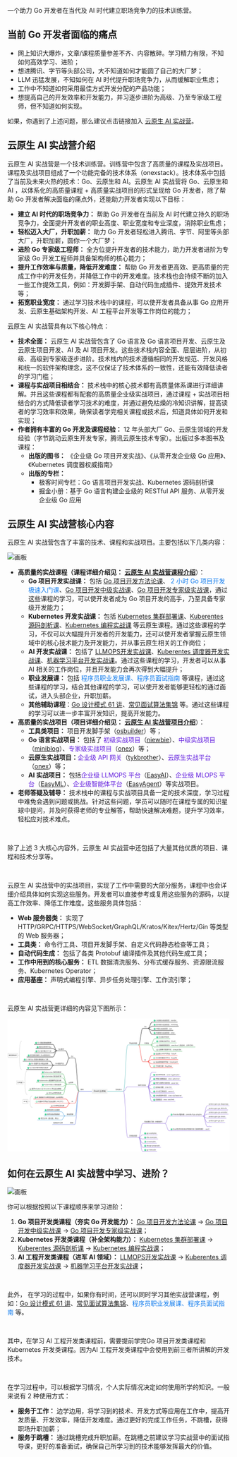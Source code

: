 一个助力 Go 开发者在当代及 AI 时代建立职场竞争力的技术训练营。

## 当前 Go 开发者面临的痛点
+ 网上知识大爆炸，文章/课程质量参差不齐、内容散碎。学习精力有限，不知如何高效学习、进阶；
+ 想进腾讯、字节等头部公司，大不知道如何才能圆了自己的大厂梦；
+ LLM 迅猛发展，不知如何在 AI 时代提升职场竞争力，从而缓解职业焦虑；
+ 工作中不知道如何采用最佳方式开发分配的产品功能；
+ 想提高自己的开发效率和开发能力，并习逐步进阶为高级、乃至专家级工程师，但不知道如何实现。

如果，你遇到了上述问题，那么建议点击链接加入 [云原生 AI 实战营](https://konglingfei.com)。

## 云原生 AI 实战营介绍
云原生 AI 实战营是一个技术训练营。训练营中包含了高质量的课程及实战项目。课程及实战项目组成了一个功能完备的技术体系（onexstack）。技术体系中包括了当前及未来火热的技术：Go、云原生和 AI。云原生 AI 实战营将 Go、云原生和 AI ，以体系化的高质量课程 + 高质量实战项目的形式呈现给 Go 开发者，除了帮助 Go 开发者解决面临的痛点外，还能助力开发者实现以下目标：

+ **建立 AI 时代的职场竞争力：** 帮助 Go 开发者在当前及 AI 时代建立持久的职场竞争力，全面提升开发者的职业高度、职业宽度和专业深度，消除职业焦虑；
+ **轻松迈入大厂，升职加薪：** 助力 Go 开发者轻松进入腾讯、字节、阿里等头部大厂，升职加薪，圆你一个大厂梦；
+ **进阶 Go 专家级工程师：** 全方位提升开发者的技术能力，助力开发者进阶为专家级 Go 开发工程师并具备架构师的核心能力；
+ **提升工作效率与质量，降低开发难度：** 帮助 Go 开发者更高效、更高质量的完成工作中的开发任务，并降低工作中的开发难度。技术栈也会持续不断的加入一些工作提效工具，例如：开发脚手架、自动代码生成插件、提效开发技术等；
+ **拓宽职业宽度：** 通过学习技术栈中的课程，可以使开发者具备从事 Go 应用开发、云原生基础架构开发、AI 工程平台开发等工作岗位的能力；



云原生 AI 实战营具有以下核心特点：

+ **技术全面：** 云原生 AI 实战营包含了 Go 语言及 Go 语言项目开发、云原生及云原生项目开发、AI 及 AI 项目开发。这些技术栈内容全面、层层进阶，从初级、高级到专家级逐步进阶。技术栈内的技术遵循相同的开发规范、开发风格和统一的软件架构理念，这不仅保证了技术体系的一致性，还能有效降低读者的学习门槛；
+ **课程与实战项目相结合：** 技术栈中的核心技术都有高质量体系课进行详细讲解。并且这些课程都有配套的高质量企业级实战项目，通过课程 + 实战项目相结合的方式降低读者学习技术的难度，并通过避免枯燥的冷知识讲解，提高读者的学习效率和效果，确保读者学完相关课程或技术后，知道具体如何开发和实现；
+ **作者拥有丰富的 Go 开发及课程经验：** 12 年头部大厂 Go、云原生领域的开发经验（字节跳动云原生开发专家，腾讯云原生技术专家）。出版过多本图书及课程：
    - **出版的图书：** 《企业级 Go 项目开发实战》、《从零开发企业级 Go 应用》、《Kubernetes 调度器权威指南》
    - **出版的专栏：**
        * 极客时间专栏：Go 语言项目开发实战、Kubernetes 源码剖析课
        * 掘金小册：基于 Go 语言构建企业级的 RESTful API 服务、从零开发企业级 Go 应用

## 云原生 AI 实战营核心内容
云原生 AI 实战营包含了丰富的技术、课程和实战项目。主要包括以下几类内容：

![画板](https://cdn.nlark.com/yuque/0/2025/jpeg/43447143/1740290503830-2e4a6da8-21d5-48b2-ba29-ea238245d143.jpeg)

+ **高质量的实战课程（课程详细介绍见：** [**云原生 AI 实战营课程介绍**](https://www.yuque.com/konglingfei-vzag4/cloud/kn3ch99yaztq024i)）：
    - **Go 项目开发实战课：** 包括 [Go 项目开发方法论课](https://www.yuque.com/konglingfei-vzag4/cloud/gwgk5rhl5coycax0?singleDoc#bkwx)、 <font style="color:#117CEE;">2 小时 Go 项目开发极速入门课</font>、[Go 项目开发中级实战课](https://www.yuque.com/konglingfei-vzag4/cloud/gwgk5rhl5coycax0?singleDoc#7tYG)、[Go 项目开发专家级实战课](https://www.yuque.com/konglingfei-vzag4/cloud/gwgk5rhl5coycax0?singleDoc#nWfi)，通过这些课程的学习，可以使开发者成为 Go 项目开发的高手，乃至具备专家级开发能力；
    - **Kubernetes 开发实战课：** 包括 [Kubernetes 集群部署课](https://www.yuque.com/konglingfei-vzag4/cloud/gwgk5rhl5coycax0?singleDoc#ODFg)、[Kuberentes 源码剖析课](https://www.yuque.com/konglingfei-vzag4/cloud/gwgk5rhl5coycax0?singleDoc#TEhx)、[Kubernetes 编程实战课](https://www.yuque.com/konglingfei-vzag4/cloud/gwgk5rhl5coycax0?singleDoc#GYrv) 等云原生课程。通过这些课程的学习，不仅可以大幅提升开发者的开发能力，还可以使开发者掌握云原生领域中的核心技术能力及开发能力，并从事云原生相关的工作岗位；
    - **AI 开发实战课：** 包括了 [LLMOPS开发实战课](https://www.yuque.com/konglingfei-vzag4/cloud/gwgk5rhl5coycax0?singleDoc#mR1F)、[Kuberentes 调度器开发实战课](https://www.yuque.com/konglingfei-vzag4/cloud/gwgk5rhl5coycax0?singleDoc#ITin)、[机器学习平台开发实战课](https://www.yuque.com/konglingfei-vzag4/cloud/gwgk5rhl5coycax0?singleDoc#4xCu)。通过这些课程的学习，开发者可以从事 AI 相关的工作岗位，并且开发能力会再次得到大幅提升；
    - **职业发展课：** 包括 <font style="color:#117CEE;">程序员职业发展课、程序员面试指南 </font>等课程，通过这些课程的学习，结合其他课程的学习，可以使开发者能够更轻松的通过面试，进入头部企业，升职加薪。
    - **其他辅助课程**：[Go 设计模式 61 讲](https://www.yuque.com/konglingfei-vzag4/cloud/gwgk5rhl5coycax0?singleDoc#BXkG)、[常见面试算法集锦](https://www.yuque.com/konglingfei-vzag4/cloud/gwgk5rhl5coycax0?singleDoc#5Sku) 等。通过这些课程的学习可以进一步丰富开发知识，提高开发能力。
+ **高质量的实战项目（项目详细介绍见：** [**云原生 AI 实战营项目介绍**](https://www.yuque.com/konglingfei-vzag4/cloud/opbxkag8uk98s9cg)）：
    - **工具类项目：** 项目开发脚手架（[osbuilder](https://github.com/onexstack/osbuilder)）等；
    - **Go 语言实战项目：** 包括了 <font style="color:#601BDE;">初级实战项目</font>（[niewbie](https://github.com/onexstack/newbie)）、<font style="color:#601BDE;">中级实战项目</font>（[miniblog](https://github.com/onexstack/miniblog)）、<font style="color:#601BDE;">专家级实战项目</font>（[onex](https://github.com/onexstack/onex)）等；
    - **云原生实战项目：**<font style="color:#601BDE;">企业级 API 网关</font>（[tykbrother](https://github.com/onexstack/tykbrother)）、<font style="color:#601BDE;">云原生实战平台</font>（[onex](https://github.com/onexstack/onex)）等；
    - **AI 实战项目：** 包括<font style="color:#601BDE;">企业级 LLMOPS 平台</font>（[EasyAI](https://github.com/onexstack/easyai)）、<font style="color:#601BDE;">企业级 MLOPS 平台</font>（[EasyML](https://github.com/onexstack/easyml)）、<font style="color:#601BDE;">企业级智能体平台</font>（[EasyAgent](https://github.com/onexstack/easyagent)）等实战项目。
+ **老师答疑及辅导：** 技术栈中的课程与实战项目具备一定的技术深度，学习过程中难免会遇到问题或挑战。针对这些问题，学员可以随时在课程专属的知识星球中提问，并及时获得老师的专业解答，帮助快速解决难题，提升学习效率，轻松应对技术难点。

</br>

除了上述 3 大核心内容外，云原生 AI 实战营中还包括了大量其他优质的项目、课程和技术分享等。

</br>

云原生 AI 实战营中的实战项目，实现了工作中需要的大部分服务，课程中也会详细介绍具体如何实现这些服务。开发者可以直接参考或复用这些服务的源码，以提高工作效率、降低工作难度。这些服务具体包括：

+ **Web 服务器类：** 实现了HTTP/GRPC/HTTPS/WebSocket/GraphQL/Kratos/Kitex/Hertz/Gin 等类型的 Web 服务器；
+ **工具类：** 命令行工具、项目开发脚手架、自定义代码静态检查等工具；
+ **自动代码生成：** 包括了各类 Protobuf 编译插件及其他代码生成工具；
+ **工作中用到的核心服务：** ETL 数据清洗服务、分布式缓存服务、资源限流服务、Kubernetes Operator；
+ **应用基座：** 声明式编程引擎、异步任务处理引擎、工作流引擎；

</br>

云原生 AI 实战营更详细的内容见下图所示：

![](./images/云原生AI实战营内容思维导图.jpg)

## 如何在云原生 AI 实战营中学习、进阶？
![画板](https://cdn.nlark.com/yuque/0/2025/jpeg/43447143/1738556951768-2baab171-c1d4-4beb-b3ec-ed77f2d79229.jpeg)

你可以根据按照以下课程顺序来学习进阶：

1. **Go 项目开发类课程（夯实 Go 开发能力）：** [Go 项目开发方法论课](https://www.yuque.com/konglingfei-vzag4/cloud/gwgk5rhl5coycax0?singleDoc#bkwx) -> [Go 项目开发中级实战课](https://www.yuque.com/konglingfei-vzag4/cloud/gwgk5rhl5coycax0?singleDoc#7tYG) -> [Go 项目开发专家级实战课](https://www.yuque.com/konglingfei-vzag4/cloud/gwgk5rhl5coycax0?singleDoc#nWfi)；
2. **Kubernetes 开发类课程（补全架构能力）：** [Kubernetes 集群部署课](https://www.yuque.com/konglingfei-vzag4/cloud/gwgk5rhl5coycax0?singleDoc#ODFg) -> [Kuberentes 源码剖析课](https://www.yuque.com/konglingfei-vzag4/cloud/gwgk5rhl5coycax0?singleDoc#TEhx) -> [Kubernetes 编程实战课](https://www.yuque.com/konglingfei-vzag4/cloud/gwgk5rhl5coycax0?singleDoc#GYrv)；
3. **AI 工程开发类课程（进军 AI 领域）：** [LLMOPS开发实战课](https://www.yuque.com/konglingfei-vzag4/cloud/gwgk5rhl5coycax0?singleDoc#mR1F) -> [Kuberentes 调度器开发实战课](https://www.yuque.com/konglingfei-vzag4/cloud/gwgk5rhl5coycax0?singleDoc#ITin) -> [机器学习平台开发实战课](https://www.yuque.com/konglingfei-vzag4/cloud/gwgk5rhl5coycax0?singleDoc#4xCu)；

</br>

此外， 在学习的过程中，如果你有时间，还可以同时学习其他实战营课程，例如：[Go 设计模式 61 讲](https://www.yuque.com/konglingfei-vzag4/cloud/gwgk5rhl5coycax0?singleDoc#BXkG)、[常见面试算法集锦](https://www.yuque.com/konglingfei-vzag4/cloud/gwgk5rhl5coycax0?singleDoc#5Sku)、<font style="color:#117CEE;">程序员职业发展课、程序员面试指南 </font>等。

</br>

其中，在学习 AI 工程开发类课程前，需要提前学完Go 项目开发类课程和Kubernetes 开发类课程。因为AI 工程开发类课程中会使用到前三者所讲解的开发技术。

</br>

在学习过程中，可以根据学习情况，个人实际情况决定如何使用所学的知识。一般来说有 2 种使用方式：

+ **服务于工作：** 边学边用，将学习到的技术、开发方式等应用在工作中，提高开发质量、开发效率，降低开发难度。通过更好的完成工作任务，不跳槽，获得职场升职加薪；
+ **服务于跳槽：** 通过跳槽完成升职加薪。在跳槽之前建议学习实战营中的面试指导课，更好的准备面试，确保自己所学习到的技术能够发挥最大的价值。
